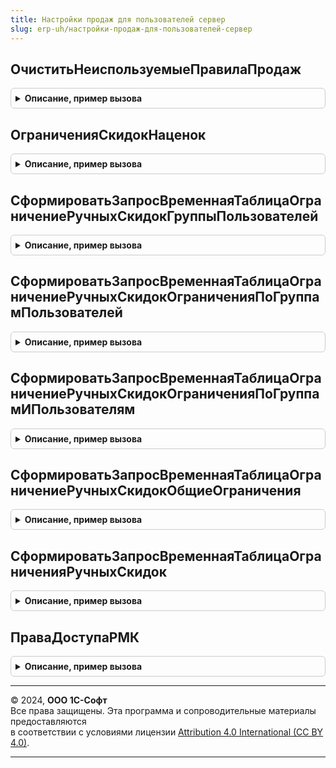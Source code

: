 ```yaml
---
title: Настройки продаж для пользователей сервер
slug: erp-uh/настройки-продаж-для-пользователей-сервер
---
```



## ОчиститьНеиспользуемыеПравилаПродаж
<details style="margin: 1em 0; padding: 0.5em; border: 1px solid #ccc; border-radius: 6px;">

<summary style="font-weight: bold; cursor: pointer;">Описание, пример вызова</summary>

```bsl

// Очистить неиспользуемые правила продаж.
//
// Параметры:
//  Объект - СправочникОбъект.НастройкиПродажДляПользователей, СправочникОбъект.СоглашенияСКлиентами - Объект.
//
Процедура ОчиститьНеиспользуемыеПравилаПродаж(Объект) Экспорт
```

Пример вызова
```bsl
НастройкиПродажДляПользователейСервер.ОчиститьНеиспользуемыеПравилаПродаж(Объект) 
```
</details>

## ОграниченияСкидокНаценок
<details style="margin: 1em 0; padding: 0.5em; border: 1px solid #ccc; border-radius: 6px;">

<summary style="font-weight: bold; cursor: pointer;">Описание, пример вызова</summary>

```bsl

// Получить ограничения скидок (наценок)
//
// Параметры:
//  СоглашениеСКлиентом - СправочникСсылка.СоглашенияСКлиентами - Соглашение
//  Пользователь - СправочникСсылка.Пользователи - Пользователь.
//
// Возвращаемое значение:
//  ТаблицаЗначений - Ограничений скидок (наценок).
//
Функция ОграниченияСкидокНаценок(СоглашениеСКлиентом = Неопределено, Пользователь) Экспорт
```

Пример вызова
```bsl
Результат = НастройкиПродажДляПользователейСервер.ОграниченияСкидокНаценок(СоглашениеСКлиентом, Пользователь) 
```
</details>

## СформироватьЗапросВременнаяТаблицаОграничениеРучныхСкидокГруппыПользователей
<details style="margin: 1em 0; padding: 0.5em; border: 1px solid #ccc; border-radius: 6px;">

<summary style="font-weight: bold; cursor: pointer;">Описание, пример вызова</summary>

```bsl

// Сформировать запрос временная таблица ограничение ручных скидок группы пользователей.
//
// Параметры:
//  ТекстЗапроса - Строка - Текст запроса.
//
Процедура СформироватьЗапросВременнаяТаблицаОграничениеРучныхСкидокГруппыПользователей(ТекстЗапроса) Экспорт
```

Пример вызова
```bsl
НастройкиПродажДляПользователейСервер.СформироватьЗапросВременнаяТаблицаОграничениеРучныхСкидокГруппыПользователей(ТекстЗапроса) 
```
</details>

## СформироватьЗапросВременнаяТаблицаОграничениеРучныхСкидокОграниченияПоГруппамПользователей
<details style="margin: 1em 0; padding: 0.5em; border: 1px solid #ccc; border-radius: 6px;">

<summary style="font-weight: bold; cursor: pointer;">Описание, пример вызова</summary>

```bsl

// Сформировать запрос временная таблица ограничение ручных скидок ограничения по группам пользователей.
//
// Параметры:
//  ТекстЗапроса - Строка - Текст запроса
//  ИспользоватьЦеновыеГруппы - Булево - Признак использования ценовых групп.
//
Процедура СформироватьЗапросВременнаяТаблицаОграничениеРучныхСкидокОграниченияПоГруппамПользователей(ТекстЗапроса, ИспользоватьЦеновыеГруппы) Экспорт
```

Пример вызова
```bsl
НастройкиПродажДляПользователейСервер.СформироватьЗапросВременнаяТаблицаОграничениеРучныхСкидокОграниченияПоГруппамПользователей(ТекстЗапроса, ИспользоватьЦеновыеГруппы) 
```
</details>

## СформироватьЗапросВременнаяТаблицаОграничениеРучныхСкидокОграниченияПоГруппамИПользователям
<details style="margin: 1em 0; padding: 0.5em; border: 1px solid #ccc; border-radius: 6px;">

<summary style="font-weight: bold; cursor: pointer;">Описание, пример вызова</summary>

```bsl

// Сформировать запрос временная таблица ограничение ручных скидок ограничения по группам и пользователям.
//
// Параметры:
//  ТекстЗапроса - Строка - Текст запроса
//  ИспользоватьЦеновыеГруппы - Булево - Признак использования ценовых групп.
//
Процедура СформироватьЗапросВременнаяТаблицаОграничениеРучныхСкидокОграниченияПоГруппамИПользователям(ТекстЗапроса, ИспользоватьЦеновыеГруппы) Экспорт
```

Пример вызова
```bsl
НастройкиПродажДляПользователейСервер.СформироватьЗапросВременнаяТаблицаОграничениеРучныхСкидокОграниченияПоГруппамИПользователям(ТекстЗапроса, ИспользоватьЦеновыеГруппы) 
```
</details>

## СформироватьЗапросВременнаяТаблицаОграничениеРучныхСкидокОбщиеОграничения
<details style="margin: 1em 0; padding: 0.5em; border: 1px solid #ccc; border-radius: 6px;">

<summary style="font-weight: bold; cursor: pointer;">Описание, пример вызова</summary>

```bsl

// Сформировать запрос временная таблица ограничение ручных скидок общие ограничения.
//
// Параметры:
//  ТекстЗапроса - Строка - Текст запроса
//  ИспользоватьЦеновыеГруппы - Булево - Признак использования ценовых групп.
//  ИспользоватьОграниченияПоПользователям - Булево - Признак использования ограничений по пользователям.
//  ИспользоватьОграниченияПоСоглашениям - Булево - Признак использования ограничений по соглашениям.
//
Процедура СформироватьЗапросВременнаяТаблицаОграничениеРучныхСкидокОбщиеОграничения(ТекстЗапроса, ИспользоватьЦеновыеГруппы, ИспользоватьОграниченияПоПользователям, ИспользоватьОграниченияПоСоглашениям) Экспорт
```

Пример вызова
```bsl
НастройкиПродажДляПользователейСервер.СформироватьЗапросВременнаяТаблицаОграничениеРучныхСкидокОбщиеОграничения(ТекстЗапроса, ИспользоватьЦеновыеГруппы, ИспользоватьОграниченияПоПользователям, ИспользоватьОграниченияПоСоглашениям) 
```
</details>

## СформироватьЗапросВременнаяТаблицаОграниченияРучныхСкидок
<details style="margin: 1em 0; padding: 0.5em; border: 1px solid #ccc; border-radius: 6px;">

<summary style="font-weight: bold; cursor: pointer;">Описание, пример вызова</summary>

```bsl

// Сформировать запрос временная таблица ограничения ручных скидок.
//
// Параметры:
//  ТекстЗапроса - Строка - Текст запроса.
//
Процедура СформироватьЗапросВременнаяТаблицаОграниченияРучныхСкидок(ТекстЗапроса) Экспорт
```

Пример вызова
```bsl
НастройкиПродажДляПользователейСервер.СформироватьЗапросВременнаяТаблицаОграниченияРучныхСкидок(ТекстЗапроса) 
```
</details>

## ПраваДоступаРМК
<details style="margin: 1em 0; padding: 0.5em; border: 1px solid #ccc; border-radius: 6px;">

<summary style="font-weight: bold; cursor: pointer;">Описание, пример вызова</summary>

```bsl

// Получить права доступа РМК для пользователя.
//
// Параметры:
//  Пользователь - СправочникСсылка - Пользователь.
//
// Возвращаемое значение:
//  Структура - Права доступа пользователя.
//
Функция ПраваДоступаРМК(Пользователь) Экспорт
```

Пример вызова
```bsl
Результат = НастройкиПродажДляПользователейСервер.ПраваДоступаРМК(Пользователь) 
```
</details>

---

© 2024, **ООО 1С-Софт**  
Все права защищены. Эта программа и сопроводительные материалы предоставляются  
в соответствии с условиями лицензии [Attribution 4.0 International (CC BY 4.0)](https://creativecommons.org/licenses/by/4.0/legalcode).

---
